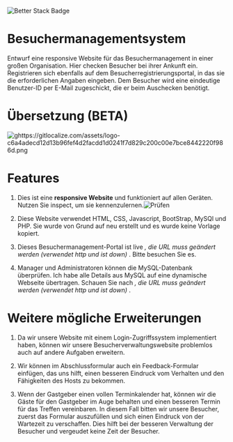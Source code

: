 [](https://uptime.betterstack.com/?utm_source=status_badge)![Better Stack Badge](https://uptime.betterstack.com/status-badges/v3/monitor/1gx66.svg)

# Besuchermanagementsystem

Entwurf eine responsive Website für das Besuchermanagement in einer großen Organisation. Hier checken Besucher bei ihrer Ankunft ein. Registrieren sich ebenfalls auf dem Besucherregistrierungsportal, in das sie die erforderlichen Angaben eingeben. Dem Besucher wird eine eindeutige Benutzer-ID per E-Mail zugeschickt, die er beim Auschecken benötigt.

# Übersetzung (BETA)

[](https://gitlocalize.com/repo/9792?utm_source=badge)![ghttps://gitlocalize.com/assets/logo-c6a4adecd12d13b96fef4d2facdd1d0241f7d829c200c00e7bce8442220f986d.png](https://gitlocalize.com/repo/9792/whole_project/badge.svg)

# Features

1. Dies ist eine <b>responsive Website</b> und funktioniert auf allen Geräten. Nutzen Sie inspect, um sie kennenzulernen.![Prüfen](https://i.imgur.com/CtRWDds.png)

2. Diese Website verwendet HTML, CSS, Javascript, BootStrap, MySQl und PHP. Sie wurde von Grund auf neu erstellt und es wurde keine Vorlage kopiert.

3. Dieses Besuchermanagement-Portal ist live <i>, die URL muss geändert werden (verwendet http und ist down)</i> . Bitte besuchen Sie es.

4. Manager und Administratoren können die MySQL-Datenbank überprüfen. Ich habe alle Details aus MySQL auf eine dynamische Webseite übertragen. Schauen Sie nach <i>, die URL muss geändert werden (verwendet http und ist down)</i> .

# Weitere mögliche Erweiterungen

1. Da wir unsere Website mit einem Login-Zugriffssystem implementiert haben, können wir unsere Besucherverwaltungswebsite problemlos auch auf andere Aufgaben erweitern.

2. Wir können im Abschlussformular auch ein Feedback-Formular einfügen, das uns hilft, einen besseren Eindruck vom Verhalten und den Fähigkeiten des Hosts zu bekommen.

3. Wenn der Gastgeber einen vollen Terminkalender hat, können wir die Gäste für den Gastgeber im Auge behalten und einen besseren Termin für das Treffen vereinbaren. In diesem Fall bitten wir unsere Besucher, zuerst das Formular auszufüllen und sich einen Eindruck von der Wartezeit zu verschaffen. Dies hilft bei der besseren Verwaltung der Besucher und vergeudet keine Zeit der Besucher.
